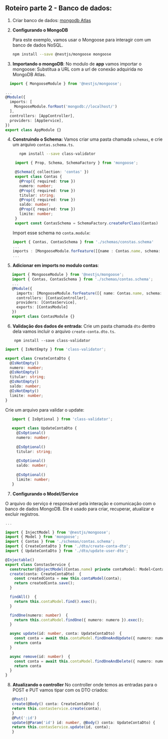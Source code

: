 ## Roteiro parte 2 - Banco de dados:

1. Criar banco de dados:
[mongodb Atlas](https://www.mongodb.com/pt-br/cloud/atlas/register)


2. **Configurando o MongoDB**

   Para este exemplo, vamos usar o Mongoose para interagir com um banco de dados NoSQL.

   ```bash
   npm install --save @nestjs/mongoose mongoose
   ```

3. **Importando o mongoDB**:
  No modulo de **app** vamos importar o mongoose:
Substitua a URL com a url de conexão adquirida no MongoDB Atlas.

  ```typescript
    import { MongooseModule } from '@nestjs/mongoose';
  ```
   ```typescript
   ...
   @Module({
     imports: [
       MongooseModule.forRoot('mongodb://localhost/')
     ],
     controllers: [AppController],
     providers: [AppService],
   })
   export class AppModule {}
   ```

4. **Construindo o Schema:**
  Vamos criar uma pasta chamada `schemas`, e crie um arquivo `contas.schema.ts`.

   ```bash
      npm install --save class-validator
   ```
   ```typescript
    import { Prop, Schema, SchemaFactory } from 'mongoose';

    @Schema({ collection: 'contas' })
    export class Contas {
      @Prop({ required: true })
      numero: number;
      @Prop({ required: true })
      titular: string;
      @Prop({ required: true })
      saldo: number;
      @Prop({ required: true })
      limite: number;
    }
    export const ContasSchema = SchemaFactory.createForClass(Contas)
   ```
   Import esse schema no `conta.module`:
    ```typescript
    import { Contas, ContasSchema } from './schemas/constas.schema'
    ... 
    imports : [MongooseModule.forFeature([{name : Contas.name, schema: ContasSchema}])],
    ...
    ```
    
5. **Adicionar em imports no modulo contas**:

```typescript
   import { MongooseModule } from '@nestjs/mongoose';
   import { Contas, ContasSchema } from './schemas/contas.schema';
   ...
   @Module({
     imports: [MongooseModule.forFeature([{ name: Contas.name, schema: ContasSchema }])],
     controllers: [ContasController],
     providers: [ContasService],
     exports: [ContasModule]
   })
   export class ContasModule {}
   ```

6. **Validação dos dados de entrada:**
  Crie um pasta chamada `dto` dentro dela vamos incluir o arquivo `create-conta.dto.ts`.
  ```
      npm install --save class-validator
  ```
  ```typescript
  import { IsNotEmpty } from 'class-validator';

  export class CreateContaDto {
    @IsNotEmpty()
    numero: number;
    @IsNotEmpty()
    titular: string;
    @IsNotEmpty()
    saldo: number;
    @IsNotEmpty()
    limite: number;
  }
  ```

Crie um arquivo para validar o update:

```typescript
   import { IsOptional } from 'class-validator';
   
   export class UpdateContaDto {
     @IsOptional()
     numero: number;
   
     @IsOptional()
     titular: string;
   
     @IsOptional()
     saldo: number;
   
     @IsOptional()
     limite: number;
   }
```

7. **Configurando o Model/Service**

O arquivo do serviço é responsável pela interação e comunicação com o banco de dados MongoDB. Ele é usado para criar, recuperar, atualizar e excluir registros.
```typescript
...

import { InjectModel } from '@nestjs/mongoose';
import { Model } from 'mongoose';
import { Contas } from './schemas/contas.schema';
import { CreateContaDto } from './dto/create-conta-dto';
import { UpdateContaDto } from './dto/update-user-dto';

@Injectable()
export class ConstasService {
  constructor(@InjectModel(Contas.name) private contaModel: Model<Contas>) {}
  create(conta: CreateContaDto)  {
    const createdConta = new this.contaModel(conta);
    return createdConta.save();
  }

  findAll()  {
    return this.contaModel.find().exec();
  }

  findOne(numero: number)  {
    return this.contaModel.findOne({ numero: numero }).exec();
  }

  async update(id: number, conta: UpdateContaDto)  {
    const conta = await this.contaModel.findOneAndUpdate({ numero: numero }, conta).exec();
    return conta
  }

  async remove(id: number)  {
    const conta = await this.contaModel.findOneAndDelete({ numero: numero }).exec();
    return conta
  }
}
```

8. **Atualizando o controller**
   No controller onde temos as entradas para o POST e PUT vamos tipar com os DTO criados:
   
```typescript
   @Post()
   create(@Body() conta: CreateContaDto) {
   return this.contasService.create(conta);
   }
   @Put(':id')
   update(@Param('id') id: number, @Body() conta: UpdateContaDto) {
   return this.contasService.update(id, conta);
   }
```
   
